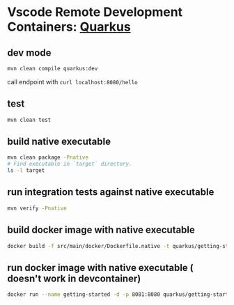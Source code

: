 # Vscode Remote Development Containers: [Quarkus](https://quarkus.io)

## dev mode

```bash
mvn clean compile quarkus:dev
```

call endpoint with `curl localhost:8080/hello`

## test

```bash
mvn clean test
```

## build native executable

```bash
mvn clean package -Pnative
# Find executable in `target` directory.
ls -l target
```

## run integration tests against native executable

```bash
mvn verify -Pnative
```

## build docker image with native executable

```bash
docker build -f src/main/docker/Dockerfile.native -t quarkus/getting-started .
```

## run docker image with native executable ( doesn't work in devcontainer)

```bash
docker run --name getting-started -d -p 8081:8080 quarkus/getting-started
```

